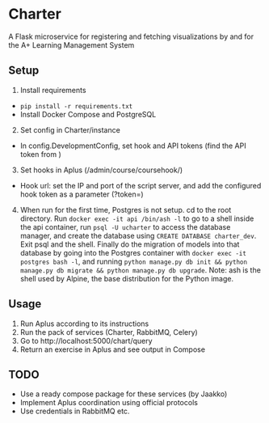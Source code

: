 # Charter

A Flask microservice for registering and fetching visualizations by and for the A+ Learning Management System

## Setup
1. Install requirements
  - `pip install -r requirements.txt`
  - Install Docker Compose and PostgreSQL
2. Set config in Charter/instance
  - In config.DevelopmentConfig, set hook and API tokens
    (find the API token from )
3. Set hooks in Aplus (/admin/course/coursehook/)
  - Hook url: set the IP and port of the script server, and add the configured hook token as a parameter (?token=)
4. When run for the first time, Postgres is not setup. cd to the root directory. Run `docker exec -it api /bin/ash -l` to go to a shell inside the api container, run `psql -U ucharter` to access the database manager, and create the database using `CREATE DATABASE charter_dev`. Exit psql and the shell. Finally do the migration of models into that database by going into the Postgres container with `docker exec -it postgres bash -l`, and running `python manage.py db init && python manage.py db migrate && python manage.py db upgrade`. Note: ash is the shell used by Alpine, the base distribution for the Python image.


## Usage
1. Run Aplus according to its instructions
2. Run the pack of services (Charter, RabbitMQ, Celery)
3. Go to http://localhost:5000/chart/query
4. Return an exercise in Aplus and see output in Compose

## TODO
- Use a ready compose package for these services (by Jaakko)
- Implement Aplus coordination using official protocols
- Use credentials in RabbitMQ etc.
